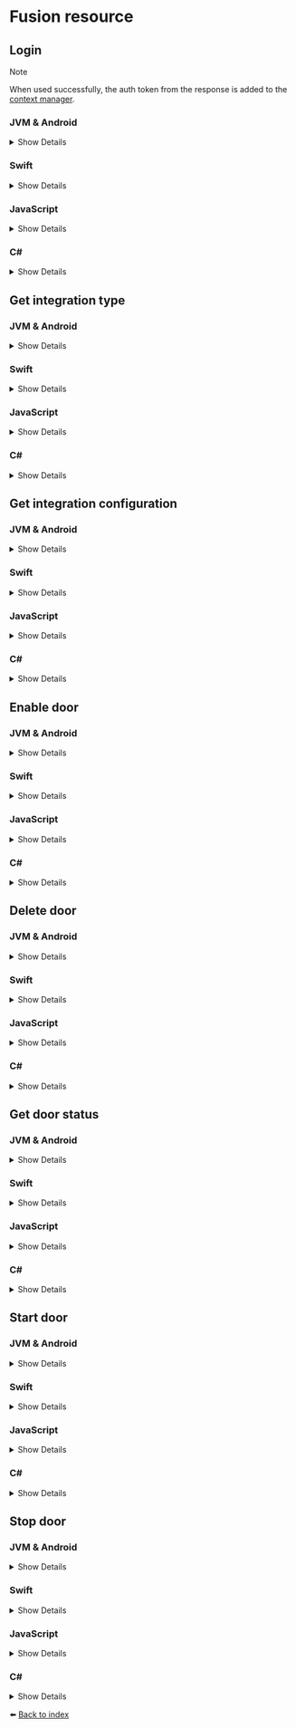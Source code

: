# Fusion resource

## Login

> [!NOTE]  
> When used successfully, the auth token from the response is added to the [context manager](06_CONTEXT-MANAGER.md).

### JVM & Android
<details>
<summary>Show Details</summary>

```kotlin
val response = sdk.fusion().login("EMAIL", "PASSWORD")
```

💡 **Note:** In Java, use the `fusionAsync` function, which returns a `CompletableFuture<Void>` instead.
</details>

### Swift
<details>
<summary>Show Details</summary>

```swift
sdk.fusion().login(email: "EMAIL", password: "PASSWORD")
```
</details>

### JavaScript
<details>
<summary>Show Details</summary>

```js
const response = await doordeck.com.doordeck.multiplatform.sdk.api.fusion().login("EMAIL", "PASSWORD");
```
</details>

### C#
<details>
<summary>Show Details</summary>

```csharp
var data = new FusionLoginData("EMAIL", "PASSWORD");
var response = await sdk.GetFusion().Login(data);
```
</details>

## Get integration type

### JVM & Android
<details>
<summary>Show Details</summary>

```kotlin
val response = sdk.fusion().getIntegrationType()
```

💡 **Note:** In Java, use the `getIntegrationTypeAsync` function, which returns a `CompletableFuture<IntegrationTypeResponse>` instead.
</details>

### Swift
<details>
<summary>Show Details</summary>

```swift
let response = sdk.fusion().getIntegrationType()
```
</details>

### JavaScript
<details>
<summary>Show Details</summary>

```js
const response = await doordeck.com.doordeck.multiplatform.sdk.api.fusion().getIntegrationType();
```
</details>

### C#
<details>
<summary>Show Details</summary>

```csharp
var response = await sdk.GetFusion().GetIntegrationType();
```
</details>

## Get integration configuration

### JVM & Android
<details>
<summary>Show Details</summary>

```kotlin
val response = sdk.fusion().getIntegrationConfiguration("TYPE")
```

💡 **Note:** In Java, use the `getIntegrationConfigurationAsync` function, which returns a `CompletableFuture<List<IntegrationConfigurationResponse>>` instead.
</details>

### Swift
<details>
<summary>Show Details</summary>

```swift
let response = sdk.fusion().getIntegrationConfiguration(type: "TYPE")
```
</details>

### JavaScript
<details>
<summary>Show Details</summary>

```js
const response = await doordeck.com.doordeck.multiplatform.sdk.api.fusion().getIntegrationConfiguration("TYPE");
```
</details>

### C#
<details>
<summary>Show Details</summary>

```csharp
var data = new GetIntegrationConfigurationData("TYPE");
var response = await sdk.GetFusion().GetIntegrationConfiguration(data);
```
</details>

## Enable door

### JVM & Android
<details>
<summary>Show Details</summary>

```kotlin
val controller = Fusion.DemoController()
sdk.fusion().enableDoor("NAME", "SITE_ID", controller)
```

💡 **Note:** In Java, use the `enableDoorAsync` function, which returns a `CompletableFuture<Void>` instead.
</details>

### Swift
<details>
<summary>Show Details</summary>

```swift
let controller = Fusion.DemoController()
sdk.fusion().enableDoor(name: "NAME", siteId: "SITE_ID", controller: controller)
```
</details>

### JavaScript
<details>
<summary>Show Details</summary>

```js
const fusion = doordeck.com.doordeck.multiplatform.sdk.model.data.Fusion;
const controller = new fusion.DemoController(8080);
await doordeck.com.doordeck.multiplatform.sdk.api.fusion().enableDoor("NAME", "SITE_ID", controller);
```
</details>

### C#
<details>
<summary>Show Details</summary>

```csharp
var controllerData = new DemoController();
var data = new EnableDoorData("NAME", "SITE_ID", controllerData);
await sdk.GetFusion().EnableDoor(data);
```
</details>

## Delete door

### JVM & Android
<details>
<summary>Show Details</summary>

```kotlin
sdk.fusion().deleteDoor("DEVICE_ID")
```

💡 **Note:** In Java, use the `deleteDoorAsync` function, which returns a `CompletableFuture<Void>` instead.
</details>

### Swift
<details>
<summary>Show Details</summary>

```swift
sdk.fusion().deleteDoor(deviceId: "DEVICE_ID")
```
</details>

### JavaScript
<details>
<summary>Show Details</summary>

```js
await doordeck.com.doordeck.multiplatform.sdk.api.fusion().deleteDoor("DEVICE_ID");
```
</details>

### C#
<details>
<summary>Show Details</summary>

```csharp
var data = new DeviceIdData("DEVICE_ID");
await sdk.GetFusion().DeleteDoor(data);
```
</details>

## Get door status

### JVM & Android
<details>
<summary>Show Details</summary>

```kotlin
val response = sdk.fusion().getDoorStatus("DEVICE_ID")
```

💡 **Note:** In Java, use the `getDoorStatusAsync` function, which returns a `CompletableFuture<DoorStateResponse>` instead.
</details>

### Swift
<details>
<summary>Show Details</summary>

```swift
let response = sdk.fusion().getDoorStatus(deviceId: "DEVICE_ID")
```
</details>

### JavaScript
<details>
<summary>Show Details</summary>

```js
const response = await doordeck.com.doordeck.multiplatform.sdk.api.fusion().getDoorStatus("DEVICE_ID");
```
</details>

### C#
<details>
<summary>Show Details</summary>

```csharp
var data = new DeviceIdData("DEVICE_ID");
var response = await sdk.GetFusion().GetDoorStatus(data);
```
</details>

## Start door

### JVM & Android
<details>
<summary>Show Details</summary>

```kotlin
sdk.fusion().startDoor("DEVICE_ID")
```

💡 **Note:** In Java, use the `startDoorAsync` function, which returns a `CompletableFuture<Void>` instead.
</details>

### Swift
<details>
<summary>Show Details</summary>

```swift
sdk.fusion().startDoor(deviceId: "DEVICE_ID")
```
</details>

### JavaScript
<details>
<summary>Show Details</summary>

```js
await doordeck.com.doordeck.multiplatform.sdk.api.fusion().startDoor("DEVICE_ID");
```
</details>

### C#
<details>
<summary>Show Details</summary>

```csharp
var data = new DeviceIdData("DEVICE_ID");
await sdk.GetFusion().StartDoor(data);
```
</details>

## Stop door

### JVM & Android
<details>
<summary>Show Details</summary>

```kotlin
sdk.fusion().stopDoor("DEVICE_ID")
```

💡 **Note:** In Java, use the `stopDoorAsync` function, which returns a `CompletableFuture<Void>` instead.
</details>

### Swift
<details>
<summary>Show Details</summary>

```swift
sdk.fusion().stopDoor(deviceId: "DEVICE_ID")
```
</details>

### JavaScript
<details>
<summary>Show Details</summary>

```js
await doordeck.com.doordeck.multiplatform.sdk.api.fusion().stopDoor("DEVICE_ID");
```
</details>

### C#
<details>
<summary>Show Details</summary>

```csharp
var data = new DeviceIdData("DEVICE_ID");
await sdk.GetFusion().StopDoor(data);
```
</details>

:arrow_left: [Back to index](01_INDEX.md)

